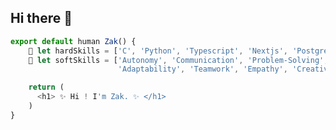 ## Hi there 👋

```ts
export default human Zak() {
    🔭 let hardSkills = ['C', 'Python', 'Typescript', 'Nextjs', 'PostgreSQL', 'C++', 'Docker', 'Shell', 'Makefile'];
    🌱 let softSkills = ['Autonomy', 'Communication', 'Problem-Solving',
                        'Adaptability', 'Teamwork', 'Empathy', 'Creativity']

    return (
      <h1> ✨ Hi ! I'm Zak. ✨ </h1>
    )
}
```

<!--
**WallBlade/WallBlade** is a ✨ _special_ ✨ repository because its `README.md` (this file) appears on your GitHub profile.

Here are some ideas to get you started:

- 🔭 I’m currently working on ...
- 🌱 I’m currently learning ...
- 👯 I’m looking to collaborate on ...
- 🤔 I’m looking for help with ...
- 💬 Ask me about ...
- 📫 How to reach me: ...
- 😄 Pronouns: ...
- ⚡ Fun fact: ...
-->
